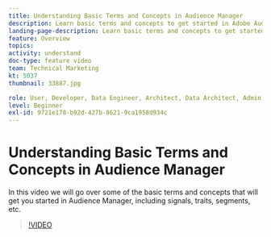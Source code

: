 ```yaml
---
title: Understanding Basic Terms and Concepts in Audience Manager
description: Learn basic terms and concepts to get started in Adobe Audience Manager – including signals, traits, segments, and more, with this support video.
landing-page-description: Learn basic terms and concepts to get started in Adobe Audience Manager – including signals, traits, segments, and more, with this support video.
feature: Overview
topics: 
activity: understand
doc-type: feature video
team: Technical Marketing
kt: 5037
thumbnail: 33887.jpg

role: User, Developer, Data Engineer, Architect, Data Architect, Admin, Leader
level: Beginner
exl-id: 9721e178-b92d-427b-8621-9ca1958d934c
---
```

# Understanding Basic Terms and Concepts in Audience Manager

In this video we will go over some of the basic terms and concepts that will get you started in Audience Manager, including signals, traits, segments, etc.

>[!VIDEO](https://video.tv.adobe.com/v/33887/?quality=12)
